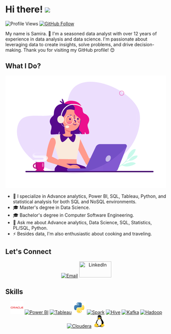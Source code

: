 # Hi there! <img src="https://raw.githubusercontent.com/MartinHeinz/MartinHeinz/master/wave.gif" width="30px">

![Profile Views](https://komarev.com/ghpvc/?username=SamiraParva)
[![GitHub Follow](https://img.shields.io/github/followers/SamiraParva?label=Follow&style=social)](https://github.com/SamiraParv)

<p align="left">
  My name is Samira. 🚀
  I'm a seasoned data analyst with over 12 years of experience in data analysis and data science. I'm passionate about leveraging data to create insights, solve problems, and drive decision-making.
  Thank you for visiting my GitHub profile! 😊
</p>

## What I Do?

![Data Analysis](image/cegirl.gif)


- 🌱 I specialize in  Advance analytics, Power BI, SQL, Tableau, Python, and statistical analysis for both SQL and NoSQL environments.
- 🎓 Master's degree in Data Science.
- 🎓 Bachelor's degree in Computer Software Engineering.
- 💬 Ask me about Advance analytics, Data Science, SQL, Statistics, PL/SQL, Python.
- ⚡ Besides data, I'm also enthusiastic about cooking and traveling.
## Let's Connect

<p align="center">
  <a href="mailto:s.parvaniani@gmail.com"><img alt="Email" title="GMail" src="https://www.vectorlogo.zone/logos/gmail/gmail-icon.svg" width="100" height="50" /></a>
  <a href="https://www.linkedin.com/in/samira-parvaniani/"><img title="LinkedIn" src="https://cdn.worldvectorlogo.com/logos/linkedin-icon-2.svg" width="100" height="50" /></a>
</p>

## Skills

<p align="center">
  <a href="https://www.oracle.com/"><img src="https://raw.githubusercontent.com/devicons/devicon/master/icons/oracle/oracle-original.svg" alt="Oracle" width="40" height="40"/></a>
  <a href="https://powerbi.microsoft.com"><img src="https://cdn.worldvectorlogo.com/logos/power-bi.svg" alt="Power BI" width="40" height="40"/></a>
  <a href="https://www.tableau.com"><img src="https://cdn.worldvectorlogo.com/logos/tableau-software.svg" alt="Tableau" width="40" height="40"/></a>
  <a href="https://www.python.org"><img src="https://raw.githubusercontent.com/devicons/devicon/master/icons/python/python-original.svg" alt="Python" width="40" height="40"/></a>
  <a href="https://spark.apache.org/"><img src="https://cdn.worldvectorlogo.com/logos/apache-spark-5.svg" alt="Spark" width="40" height="40"/></a>
  <a href="https://hive.apache.org/"><img src="https://www.vectorlogo.zone/logos/apache_hive/apache_hive-icon.svg" alt="Hive" width="40" height="40"/></a>
  <a href="https://kafka.apache.org/"><img src="https://cdn.worldvectorlogo.com/logos/kafka.svg" alt="Kafka" width="40" height="40"/></a>
  <a href="https://hadoop.apache.org/"><img src="https://www.vectorlogo.zone/logos/apache_hadoop/apache_hadoop-icon.svg" alt="Hadoop" width="40" height="40"/></a>
  <a href="https://www.cloudera.com/"><img src="https://cdn.worldvectorlogo.com/logos/cloudera.svg" alt="Cloudera" width="40" height="40"/></a>
  <a href="https://www.linux.org/"><img src="https://raw.githubusercontent.com/devicons/devicon/master/icons/linux/linux-original.svg" alt="Linux" width="40" height="40"/></a>
</p>
